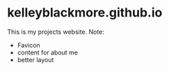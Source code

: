 # kelleyblackmore.github.io
This is my projects website.
Note:
<ul>
<li>Favicon</li>
<li>content for about me</li>

<li> better layout </li>

</ul>
